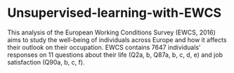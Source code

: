 # Unsupervised-learning-with-EWCS

This analysis of the European Working Conditions Survey (EWCS, 2016) aims to study the well-being of individuals across Europe and how it affects their outlook on their occupation. 
EWCS contains 7647 individuals’ responses on 11 questions about their life (Q2a, b, Q87a, b, c, d, e) and job satisfaction (Q90a, b, c, f). 


